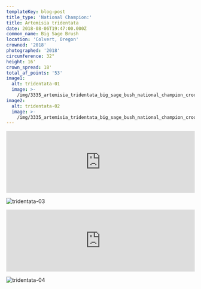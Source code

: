 ```yaml
---
templateKey: blog-post
title_type: 'National Champion:'
title: Artemisia tridentata
date: 2018-08-06T19:47:00.000Z
common_name: Big Sage Brush
location: 'Colvert, Oregon'
crowned: '2018'
photographed: '2018'
circumference: 32"
height: 16'
crown_spread: 18'
total_af_points: '53'
image1:
  alt: tridentata-01
  image: >-
    /img/3335_artemisia_tridentata_big_sage_bush_national_champion_crooked_river_national_grasslands_oregon_8-6-2018_american_forests_brian_kelley_full.jpg
image2:
  alt: tridentata-02
  image: >-
    /img/3335_artemisia_tridentata_big_sage_bush_national_champion_crooked_river_national_grasslands_oregon_8-6-2018_american_forests_brian_kelley_detail.jpg
---
```

<iframe width="100%" height="166" scrolling="no" frameborder="no" allow="autoplay" src="https://w.soundcloud.com/player/?url=https%3A//api.soundcloud.com/tracks/606110214&color=%23ff5500&auto_play=false&hide_related=false&show_comments=true&show_user=true&show_reposts=false&show_teaser=true"></iframe>

![tridentata-03](/img/3335_artemisia_tridentata_big_sage_bush_national_champion_crooked_river_national_grasslands_oregon_8-6-2018_american_forests_brian_kelley_scale.jpg)

<iframe width="100%" height="166" scrolling="no" frameborder="no" allow="autoplay" src="https://w.soundcloud.com/player/?url=https%3A//api.soundcloud.com/tracks/606110424&color=%23ff5500&auto_play=false&hide_related=false&show_comments=true&show_user=true&show_reposts=false&show_teaser=true"></iframe>

![tridentata-04](/img/3335_artemisia_tridentata_big_sage_bush_national_champion_crooked_river_national_grasslands_oregon_8-6-2018_american_forests_brian_kelley_leaf.jpg)
